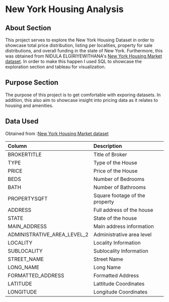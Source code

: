 # New York Housing Analysis

## About Section

This project serves to explore the New York Housing Dataset in order to showcase total price distribution, listing per localities, property for sale distributions, and overall funding in the state of New York. Furthermore, this was obtained from NIDULA ELGIRIYEWITHANA's [New York Housing Market dataset](https://www.kaggle.com/datasets/nelgiriyewithana/new-york-housing-market). In order to make this happen I used SQL to showcase the exploration section and tableau for visualization.

## Purpose Section

The purpose of this project is to get comfortable with exporing datasets. In addition, this also aim to showcase insight into pricing data as it relates to housing and amenities.

## Data Used

Obtained from :[New York Housing Market dataset](https://www.kaggle.com/datasets/nelgiriyewithana/new-york-housing-market)

| Column                     | Description                   |
| :--------------------------| :-----------------------------|
| BROKERTITLE                | Title of Broker               |
| TYPE                       | Type of the House             |
| PRICE                      | Price of the House            |
| BEDS                       | Number of Bedrooms            |
| BATH                       | Number of Bathrooms           |
| PROPERTYSQFT               | Square footage of the property|
| ADDRESS                    | Full address of the house     |
| STATE                      | State of the house            |
| MAIN_ADDRESS               | Main address information      |
| ADMINISTRATIVE_AREA_LEVEL_2| Administrative area level     |
| LOCALITY                   | Locality Information          |
| SUBLOCALITY                | Sublocality Information       |
| STREET_NAME                | Street Name                   |
| LONG_NAME                  | Long Name                     |
| FORMATTED_ADDRESS          | Formatted Address             |
| LATITUDE                   | Lattitude Coordinates         |
| LONGITUDE                  | Longitude Coordinates         |

